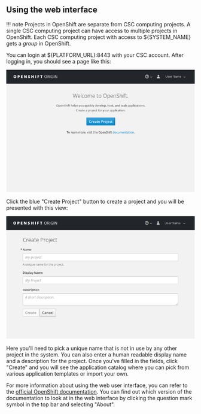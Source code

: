 ## Using the web interface

!!! note
    Projects in OpenShift are separate from CSC computing projects. A single CSC
    computing project can have access to multiple projects in OpenShift.
    Each CSC computing project with access to ${SYSTEM_NAME} gets a *group* in
    OpenShift.

You can login at ${PLATFORM_URL}:8443 with your
CSC account. After logging in, you should see a page like this:

![OpenShift main page](img/openshift_main_page.png)

Click the blue "Create Project" button to create a project and you will be
presented with this view:

![OpenShift new project dialog](img/new_project_dialog.png)

Here you'll need to pick a unique name that is not in use by any other project
in the system. You can also enter a human readable display name and a
description for the project. Once you've filled in the fields, click "Create"
and you will see the application catalog where you can pick from various
application templates or import your own.

For more information about using the web user interface, you can refer to the
[official OpenShift documentation](https://docs.openshift.org/). You can find
out which version of the documentation to look at in the web interface by
clicking the question mark symbol in the top bar and selecting "About".
